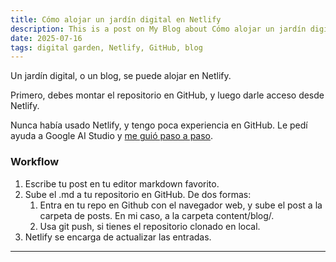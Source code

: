```yaml
---
title: Cómo alojar un jardín digital en Netlify
description: This is a post on My Blog about Cómo alojar un jardín digital en Netlify.
date: 2025-07-16
tags: digital garden, Netlify, GitHub, blog
---
```

Un jardín digital, o un blog, se puede alojar en Netlify.

Primero, debes montar el repositorio en GitHub, y luego darle acceso desde Netlify. 

Nunca había usado Netlify, y tengo poca experiencia en GitHub. Le pedí ayuda a Google AI Studio y [me guió paso a paso](https://base-uno.netlify.app/blog/publish-your-blog-with-netlify/).

### Workflow

1. Escribe tu post en tu editor markdown favorito.
2. Sube el .md a tu repositorio en GitHub. De dos formas:
	1. Entra en tu repo en Github con el navegador web, y sube el post a la carpeta de posts. En mi caso, a la carpeta content/blog/.
	2. Usa git push, si tienes el repositorio clonado en local.
3. Netlify se encarga de actualizar las entradas.


---
